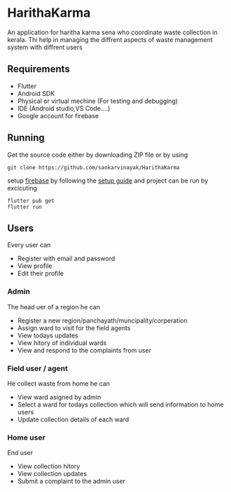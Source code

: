 # HarithaKarma
An application for haritha karma sena who coordinate waste collection in kerala. Thi help in managing the diffrent aspects of waste management system with diffrent users
## Requirements
- Flutter
- Android SDK
- Physical or virtual mechine (For testing and debugging)
- IDE (Android studio,VS Code....)
- Google account for firebase

## Running
Get the source code either by downloading ZIP file or by using 
```
git clone https://github.com/sankarvinayak/HarithaKarma
```
setup [firebase](https://console.firebase.google.com) by following the [setup guide](https://firebase.google.com/docs/flutter/setup)
and project can be run by excicuting
```
flutter pub get
flutter run
```
## Users
Every user can
- Register with email and password
- View profile
- Edit their profile
### Admin
The head uer of a region he can
- Register a new region/panchayath/muncipality/corperation
- Assign ward to visit for the field agents 
- View todays updates
- View hitory of individual wards
- View and respond to the complaints from user
### Field user / agent
He collect waste from home he can
- View ward asigned by admin
- Select a ward for todays collection which will send information to home users
- Update collection details of each ward
### Home user
End user
- View collection hitory
- View collection updates
- Submit a complaint to the admin user 
